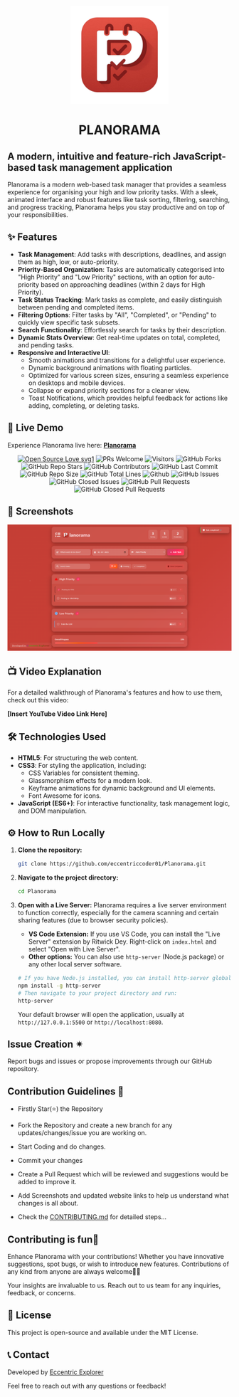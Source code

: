 <div align="center"><img src="PlanoramaLogo.png" style="width: 220px; height: 220px;" /></div>

# <div align="center">PLANORAMA</div>

## A modern, intuitive and feature-rich JavaScript-based task management application

Planorama is a modern web-based task manager that provides a seamless experience for organising your high and low priority tasks. With a sleek, animated interface and robust features like task sorting, filtering, searching, and progress tracking, Planorama helps you stay productive and on top of your responsibilities.

## ✨ Features

  * **Task Management**: Add tasks with descriptions, deadlines, and assign them as high, low, or auto-priority.
  * **Priority-Based Organization**: Tasks are automatically categorised into "High Priority" and "Low Priority" sections, with an option for auto-priority based on approaching deadlines (within 2 days for High Priority).
  * **Task Status Tracking**: Mark tasks as complete, and easily distinguish between pending and completed items.
  * **Filtering Options**: Filter tasks by "All", "Completed", or "Pending" to quickly view specific task subsets.
  * **Search Functionality**: Effortlessly search for tasks by their description.
  * **Dynamic Stats Overview**: Get real-time updates on total, completed, and pending tasks.
  * **Responsive and Interactive UI**:
      * Smooth animations and transitions for a delightful user experience.
      * Dynamic background animations with floating particles.
      * Optimized for various screen sizes, ensuring a seamless experience on desktops and mobile devices.
      * Collapse or expand priority sections for a cleaner view.
      * Toast Notifications, which provides helpful feedback for actions like adding, completing, or deleting tasks.

## 🚀 Live Demo

Experience Planorama live here: [**Planorama**](https://www.google.com/search?q=https://eccentriccoder01.github.io/Planorama)

 <div align="center">
 <p>

[![Open Source Love svg1](https://badges.frapsoft.com/os/v1/open-source.svg?v=103)](https://github.com/ellerbrock/open-source-badges/)
![PRs Welcome](https://img.shields.io/badge/PRs-Welcome-brightgreen.svg?style=flat)
![Visitors](https://api.visitorbadge.io/api/Visitors?path=eccentriccoder01%2FPlanorama%20&countColor=%23263759&style=flat)
![GitHub Forks](https://img.shields.io/github/forks/eccentriccoder01/Planorama)
![GitHub Repo Stars](https://img.shields.io/github/stars/eccentriccoder01/Planorama)
![GitHub Contributors](https://img.shields.io/github/contributors/eccentriccoder01/Planorama)
![GitHub Last Commit](https://img.shields.io/github/last-commit/eccentriccoder01/Planorama)
![GitHub Repo Size](https://img.shields.io/github/repo-size/eccentriccoder01/Planorama)
![GitHub Total Lines](https://sloc.xyz/github/eccentriccoder01/Planorama)
![Github](https://img.shields.io/github/license/eccentriccoder01/Planorama)
![GitHub Issues](https://img.shields.io/github/issues/eccentriccoder01/Planorama)
![GitHub Closed Issues](https://img.shields.io/github/issues-closed-raw/eccentriccoder01/Planorama)
![GitHub Pull Requests](https://img.shields.io/github/issues-pr/eccentriccoder01/Planorama)
![GitHub Closed Pull Requests](https://img.shields.io/github/issues-pr-closed/eccentriccoder01/Planorama)
 </p>
 </div>

## 📸 Screenshots

<div align="center"><img src="App.png"/></div>

## 📺 Video Explanation

For a detailed walkthrough of Planorama's features and how to use them, check out this video:

**[Insert YouTube Video Link Here]**

## 🛠️ Technologies Used

  * **HTML5**: For structuring the web content.
  * **CSS3**: For styling the application, including:
      * CSS Variables for consistent theming.
      * Glassmorphism effects for a modern look.
      * Keyframe animations for dynamic background and UI elements.
      * Font Awesome for icons.
  * **JavaScript (ES6+)**: For interactive functionality, task management logic, and DOM manipulation.

## ⚙️ How to Run Locally

1.  **Clone the repository:**

    ```bash
    git clone https://github.com/eccentriccoder01/Planorama.git
    ```

2.  **Navigate to the project directory:**

    ```bash
    cd Planorama
    ```

3.  **Open with a Live Server:**
    Planorama requires a live server environment to function correctly, especially for the camera scanning and certain sharing features (due to browser security policies).

      * **VS Code Extension:** If you use VS Code, you can install the "Live Server" extension by Ritwick Dey. Right-click on `index.html` and select "Open with Live Server".
      * **Other options:** You can also use `http-server` (Node.js package) or any other local server software.

    ```bash
    # If you have Node.js installed, you can install http-server globally:
    npm install -g http-server
    # Then navigate to your project directory and run:
    http-server
    ```

    Your default browser will open the application, usually at `http://127.0.0.1:5500` or `http://localhost:8080`.

## Issue Creation ✴
Report bugs and  issues or propose improvements through our GitHub repository.

## Contribution Guidelines 📑

- Firstly Star(⭐) the Repository
- Fork the Repository and create a new branch for any updates/changes/issue you are working on.
- Start Coding and do changes.
- Commit your changes
- Create a Pull Request which will be reviewed and suggestions would be added to improve it.
- Add Screenshots and updated website links to help us understand what changes is all about.

- Check the [CONTRIBUTING.md](CONTRIBUTING.md) for detailed steps...

    
## Contributing is fun🧡

Enhance Planorama with your contributions! Whether you have innovative suggestions, spot bugs, or wish to introduce new features.
Contributions of any kind from anyone are always welcome🌟❕

Your insights are invaluable to us. Reach out to us team for any inquiries, feedback, or concerns.

## 📄 License

This project is open-source and available under the MIT License.

## 📞 Contact

Developed by [Eccentric Explorer](https://eccentriccoder01.github.io/Me)

Feel free to reach out with any questions or feedback\!
